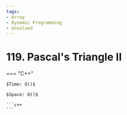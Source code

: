 ```yaml
---
tags:
- Array
- Dynamic Programming
- Unsolved
---
```



# 119. Pascal's Triangle II

=== "C++"

    $Time: O()$

    $Space: O()$

    ```c++
    ```